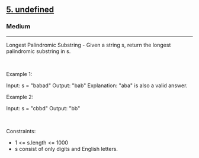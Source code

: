 <h2><a href="https://leetcode.com/problems/longest-palindromic-substring/">5. undefined</a></h2><h3>Medium</h3><hr>Longest Palindromic Substring - Given a string s, return the longest palindromic substring in s.

 

Example 1:


Input: s = "babad"
Output: "bab"
Explanation: "aba" is also a valid answer.


Example 2:


Input: s = "cbbd"
Output: "bb"


 

Constraints:

 * 1 <= s.length <= 1000
 * s consist of only digits and English letters.